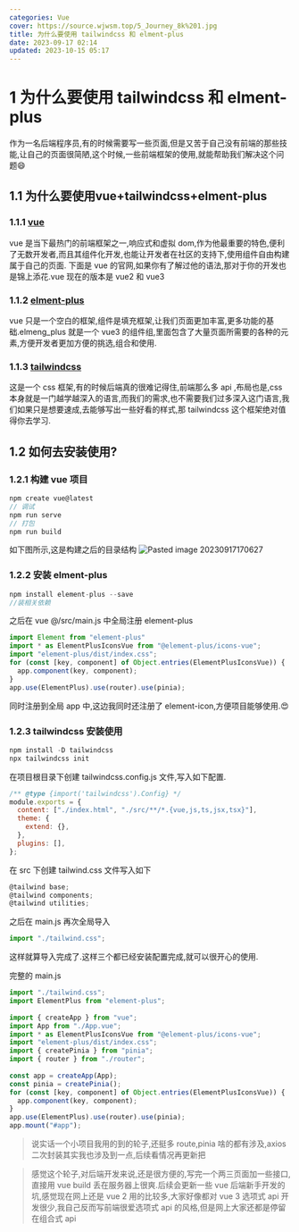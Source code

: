 ```yaml
---
categories: Vue  
cover: https://source.wjwsm.top/5_Journey_8k%201.jpg  
title: 为什么要使用 tailwindcss 和 elment-plus  
date: 2023-09-17 02:14  
updated: 2023-10-15 05:17
---
```



# 1 为什么要使用 tailwindcss 和 elment-plus

作为一名后端程序员,有的时候需要写一些页面,但是又苦于自己没有前端的那些技能,让自己的页面很简陋,这个时候,一些前端框架的使用,就能帮助我们解决这个问题😄
## 1.1 为什么要使用vue+tailwindcss+elment-plus

### 1.1.1 [vue](https://cn.vuejs.org/guide/introduction.html)
vue 是当下最热门的前端框架之一,响应式和虚拟 dom,作为他最重要的特色,便利了无数开发者,而且其组件化开发,也能让开发者在社区的支持下,使用组件自由构建属于自己的页面.
下面是 vue 的官网,如果你有了解过他的语法,那对于你的开发也是锦上添花.vue 现在的版本是 vue2 和 vue3





### 1.1.2 [elment-plus](https://element-plus.org/zh-CN/component/button.html)
vue 只是一个空白的框架,组件是填充框架,让我们页面更加丰富,更多功能的基础.elmeng_plus 就是一个 vue3 的组件组,里面包含了大量页面所需要的各种的元素,方便开发者更加方便的挑选,组合和使用.


### 1.1.3 [tailwindcss](https://tailwind.nodejs.cn/docs/installation)
这是一个 css 框架,有的时候后端真的很难记得住,前端那么多 api ,布局也是,css 本身就是一门越学越深入的语言,而我们的需求,也不需要我们过多深入这门语言,我们如果只是想要速成,去能够写出一些好看的样式,那 tailwindcss 这个框架绝对值得你去学习.



## 1.2 如何去安装使用?
### 1.2.1 构建 vue 项目
```js
npm create vue@latest
// 调试  
npm run serve
// 打包 
npm run build

```

如下图所示,这是构建之后的目录结构
![Pasted image 20230917170627](https://source.wjwsm.top/Pasted%20image%2020230917170627.png)

### 1.2.2 安装 elment-plus
```js
npm install element-plus --save
//装相关依赖
```

之后在 vue @/src/main.js 中全局注册 element-plus

```js
import Element from "element-plus"
import * as ElementPlusIconsVue from "@element-plus/icons-vue";  
import "element-plus/dist/index.css";
for (const [key, component] of Object.entries(ElementPlusIconsVue)) {  
  app.component(key, component);  
}  
app.use(ElementPlus).use(router).use(pinia);

```
同时注册到全局 app 中,这边我同时还注册了 element-icon,方便项目能够使用.😍

### 1.2.3 tailwindcss 安装使用
```js
npm install -D tailwindcss
npx tailwindcss init
```

在项目根目录下创建 tailwindcss.config.js 文件,写入如下配置.
```js
/** @type {import('tailwindcss').Config} */  
module.exports = {  
  content: ["./index.html", "./src/**/*.{vue,js,ts,jsx,tsx}"],  
  theme: {  
    extend: {},  
  },  
  plugins: [],  
};
```

在 src 下创建 tailwind.css 文件写入如下
```js
@tailwind base;
@tailwind components;
@tailwind utilities;
```

之后在 main.js 再次全局导入
```js
import "./tailwind.css";
```

这样就算导入完成了.这样三个都已经安装配置完成,就可以很开心的使用.

完整的 main.js
```js
import "./tailwind.css";  
import ElementPlus from "element-plus";  
  
import { createApp } from "vue";  
import App from "./App.vue";  
import * as ElementPlusIconsVue from "@element-plus/icons-vue";  
import "element-plus/dist/index.css";  
import { createPinia } from "pinia";  
import { router } from "./router";  
  
const app = createApp(App);  
const pinia = createPinia();  
for (const [key, component] of Object.entries(ElementPlusIconsVue)) {  
  app.component(key, component);  
}  
app.use(ElementPlus).use(router).use(pinia);  
app.mount("#app");
```

>说实话一个小项目我用的到的轮子,还挺多 route,pinia 啥的都有涉及,axios 二次封装其实我也涉及到一点,后续看情况再更新把

> 感觉这个轮子,对后端开发来说,还是很方便的,写完一个两三页面加一些接口,直接用 vue build 丢在服务器上很爽.后续会更新一些 vue 后端新手开发的坑,感觉现在网上还是 vue 2 用的比较多,大家好像都对 vue 3 选项式 api 开发很少,我自己反而写前端很爱选项式 api 的风格,但是网上大家还都是停留在组合式 api
